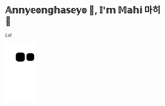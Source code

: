 # 𝔸𝕟𝕟𝕪𝕖𝕠𝕟𝕘𝕙𝕒𝕤𝕖𝕪𝕠 👋, 𝕀'𝕞 𝕄𝕒𝕙𝕚 마히 💜

*Lol*

![Image of Yaktocat](https://raw.githubusercontent.com/muhiqsimui/muhiqsimui/output/github-contribution-grid-snake.svg)
